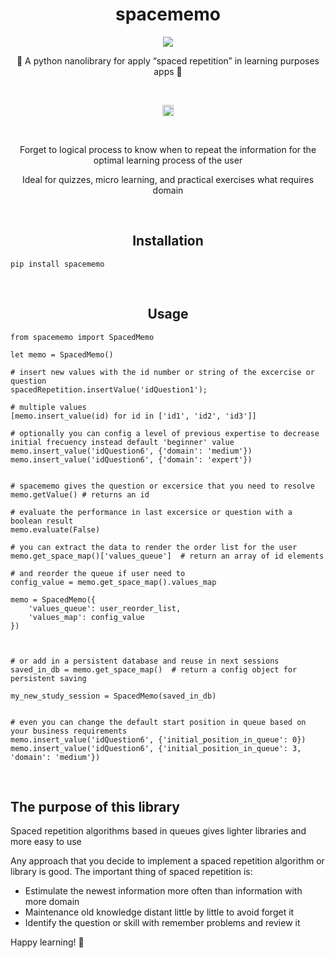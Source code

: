 <h1 align=center> spacememo </h1>

<p align="center">
  <img src="https://games.tactic.net/wp-content/uploads/2022/05/56312_1.jpg">
</p>

<p align=center>📘 A python nanolibrary for apply “spaced repetition” in learning purposes apps 📙 </p>

<br>
<p align="center">
  <a href="https://badge.fury.io/py/spacememo"><img src="https://badge.fury.io/py/spacememo.svg" alt="PyPI version" height="18"></a>
    
  </p>
</p>

<br>

<p align="center">
  Forget to logical process to know when to repeat the information for the optimal learning process of the user
</p>
<p align="center">
  Ideal for quizzes, micro learning, and practical exercises what requires domain
</p>

<br>
<h2 align="center">Installation</h2>

```
pip install spacememo
```

<br>
<h2 align="center">Usage</h2>

```
from spacememo import SpacedMemo

let memo = SpacedMemo()

# insert new values with the id number or string of the excercise or question
spacedRepetition.insertValue('idQuestion1');

# multiple values
[memo.insert_value(id) for id in ['id1', 'id2', 'id3']]

# optionally you can config a level of previous expertise to decrease initial frecuency instead default 'beginner' value
memo.insert_value('idQuestion6', {'domain': 'medium'})
memo.insert_value('idQuestion6', {'domain': 'expert'})


# spacememo gives the question or excersice that you need to resolve
memo.getValue() # returns an id

# evaluate the performance in last excersice or question with a boolean result
memo.evaluate(False)

# you can extract the data to render the order list for the user
memo.get_space_map()['values_queue']  # return an array of id elements

# and reorder the queue if user need to
config_value = memo.get_space_map().values_map

memo = SpacedMemo({
    'values_queue': user_reorder_list,
    'values_map': config_value
})



# or add in a persistent database and reuse in next sessions
saved_in_db = memo.get_space_map()  # return a config object for persistent saving

my_new_study_session = SpacedMemo(saved_in_db)


# even you can change the default start position in queue based on your business requirements
memo.insert_value('idQuestion6', {'initial_position_in_queue': 0})
memo.insert_value('idQuestion6', {'initial_position_in_queue': 3, 'domain': 'medium'})
```

<br>

## The purpose of this library

Spaced repetition algorithms based in queues gives lighter libraries and more easy to use

Any approach that you decide to implement a spaced repetition algorithm or library is good. The important thing of spaced repetition is:

- Estimulate the newest information more often than information with more domain
- Maintenance old knowledge distant little by little to avoid forget it
- Identify the question or skill with remember problems and review it

Happy learning! 📗
